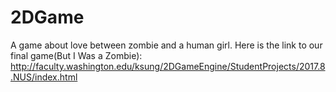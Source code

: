 # 2DGame
A game about love between zombie and a human girl.
Here is the link to our final game(But I Was a Zombie): 
http://faculty.washington.edu/ksung/2DGameEngine/StudentProjects/2017.8.NUS/index.html
